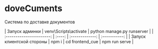 # doveCuments
  Система по доставке документов
  
| Запуск админки | venv\Scripts\activate  | python manage.py runserver  |
| :-----------------------: | :----: | :-------------: | :-----------: |
| Запуск клиентской стороны | npm i  | cd frontend_cue | npm run serve |

